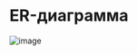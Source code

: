 # ER-диаграмма

![image](https://github.com/user-attachments/assets/7d93b0e7-19cf-4df2-8d5f-9f51b7efdd72)

